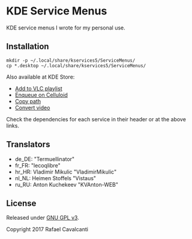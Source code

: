 # KDE Service Menus

KDE service menus I wrote for my personal use.


## Installation

```
mkdir -p ~/.local/share/kservices5/ServiceMenus/
cp *.desktop ~/.local/share/kservices5/ServiceMenus/
```

Also available at KDE Store:
* [Add to VLC playlist](https://store.kde.org/p/1192990/)
* [Enqueue on Celluloid](https://store.kde.org/p/1346072/)
* [Copy path](https://store.kde.org/p/1190998/)
* [Convert video](https://store.kde.org/p/1332909/)

Check the dependencies for each service in their header or at the above links.


## Translators

* de_DE: "Termuellinator"
* fr_FR: "lecoqlibre"
* hr_HR: Vladimir Mikulic "VladimirMikulic"
* nl_NL: Heimen Stoffels "Vistaus"
* ru_RU: Anton Kuchekeev "KVAnton-WEB"


## License

Released under [GNU GPL v3](LICENSE).

Copyright 2017 Rafael Cavalcanti
